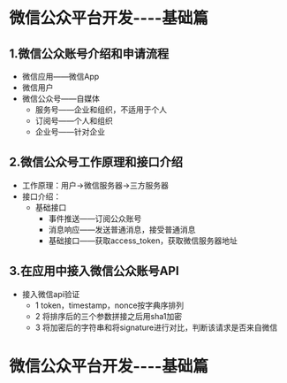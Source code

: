 微信公众平台开发----基础篇
===============

## 1.微信公众账号介绍和申请流程
* 微信应用——微信App
* 微信用户
* 微信公众号——自媒体
    * 服务号——企业和组织，不适用于个人
    * 订阅号——个人和组织
    * 企业号——针对企业

## 2.微信公众号工作原理和接口介绍
* 工作原理：用户->微信服务器->三方服务器
* 接口介绍：
    * 基础接口
        * 事件推送——订阅公众账号
        * 消息响应——发送普通消息，接受普通消息
        * 基础接口——获取access_token，获取微信服务器地址
## 3.在应用中接入微信公众账号API
* 接入微信api验证
    *  1 token，timestamp，nonce按字典序排列
    * 2 将排序后的三个参数拼接之后用sha1加密
    * 3 将加密后的字符串和将signature进行对比，判断该请求是否来自微信


微信公众平台开发----基础篇
===============




